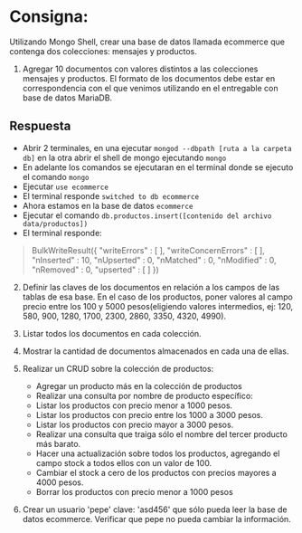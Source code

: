 # Consigna:
Utilizando Mongo Shell, crear una base de datos llamada ecommerce que contenga dos colecciones: mensajes y productos.

1. Agregar 10 documentos con valores distintos a las colecciones mensajes y productos. El formato de los documentos debe estar en correspondencia con el que venimos utilizando en el entregable con base de datos MariaDB.

## Respuesta
- Abrir 2 terminales, en una ejecutar `mongod --dbpath [ruta a la carpeta db]` en la otra abrir el shell de mongo ejecutando `mongo`
- En adelante los comandos se ejecutaran en el terminal donde se ejecuto el comando `mongo`
- Ejecutar `use ecommerce`
- El terminal responde `switched to db ecommerce`
- Ahora estamos en la base de datos `ecommerce`
- Ejecutar el comando `db.productos.insert([contenido del archivo data/productos])`
- El terminal responde:
> BulkWriteResult({
>        "writeErrors" : [ ],
>        "writeConcernErrors" : [ ],
>        "nInserted" : 10,
>        "nUpserted" : 0,
>        "nMatched" : 0,
>        "nModified" : 0,
>        "nRemoved" : 0,
>        "upserted" : [ ]
> })



2. Definir las claves de los documentos en relación a los campos de las tablas de esa base. En el caso de los productos, poner valores al campo precio entre los 100 y 5000 pesos(eligiendo valores intermedios, ej: 120, 580, 900, 1280, 1700, 2300, 2860, 3350, 4320, 4990).
3. Listar todos los documentos en cada colección.
4. Mostrar la cantidad de documentos almacenados en cada una de ellas.
5. Realizar un CRUD sobre la colección de productos:

    - Agregar un producto más en la colección de productos
    - Realizar una consulta por nombre de producto específico:
    - Listar los productos con precio menor a 1000 pesos.
    - Listar los productos con precio entre los 1000 a 3000 pesos.
    - Listar los productos con precio mayor a 3000 pesos.
    - Realizar una consulta que traiga sólo el nombre del tercer producto más barato.
    - Hacer una actualización sobre todos los productos, agregando el campo stock a todos ellos con un valor de 100.
    - Cambiar el stock a cero de los productos con precios mayores a 4000 pesos.
    - Borrar los productos con precio menor a 1000 pesos

6. Crear un usuario 'pepe' clave: 'asd456' que sólo pueda leer la base de datos ecommerce. Verificar que pepe no pueda cambiar la información.
